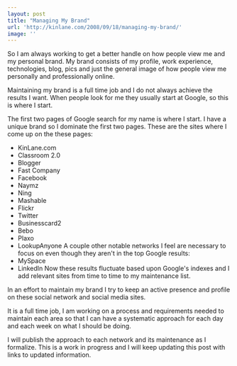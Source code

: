```yaml
---
layout: post
title: "Managing My Brand"
url: 'http://kinlane.com/2008/09/18/managing-my-brand/'
image: ''
---
```


So I am always working to get a better handle on how people view me and my personal brand. My brand consists of my profile, work experience, technologies, blog, pics and just the general image of how people view me personally and professionally online.

Maintaining my brand is a full time job and I do not always achieve the results I want. When people look for me they usually start at Google, so this is where I start.

The first two pages of Google search for my name is where I start. I have a unique brand so I dominate the first two pages. These are the sites where I come up on the these pages:

  * KinLane.com
  * Classroom 2.0
  * Blogger
  * Fast Company
  * Facebook
  * Naymz
  * Ning
  * Mashable
  * Flickr
  * Twitter
  * Businesscard2
  * Bebo
  * Plaxo
  * LookupAnyone
A couple other notable networks I feel are necessary to focus on even though they aren't in the top Google results:
  * MySpace
  * LinkedIn
Now these results fluctuate based upon Google's indexes and I add relevant sites from time to time to my maintenance list.

In an effort to maintain my brand I try to keep an active presence and profile on these social network and social media sites.

It is a full time job, I am working on a process and requirements needed to maintain each area so that I can have a systematic approach for each day and each week on what I should be doing.

I will publish the approach to each network and its maintenance as I formalize. This is a work in progress and I will keep updating this post with links to updated information.